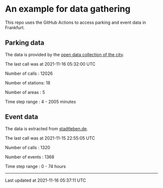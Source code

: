 # An example for data gathering

This repo uses the GitHub Actions to access parking and event data in Frankfurt.

## Parking data
The data is provided by the [open data collection of the city](https://www.offenedaten.frankfurt.de/).

The last call was at 2021-11-16 05:32:00 UTC

Number of calls   : 12026

Number of stations:    18

Number of areas   :     5

Time step range   :     4 -  2005 minutes


## Event data
The data is extracted from [stadtleben.de](https://stadtleben.de/frankfurt/).

The last call was at 2021-11-15 22:55:05 UTC

Number of calls   : 1320

Number of events  : 1368

Time step range   :    0 -   74 hours


----

Last updated at 2021-11-16 05:37:11 UTC
